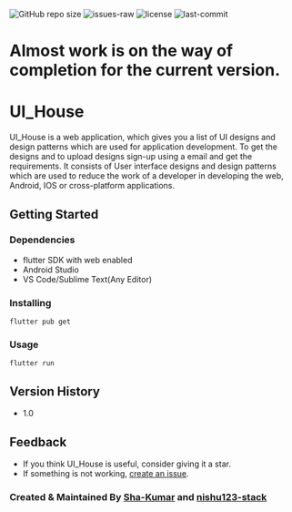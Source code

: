 ![GitHub repo size](https://img.shields.io/github/repo-size/Sha-Kumar/UI_House)
![issues-raw](https://img.shields.io/github/issues-raw/Sha-Kumar/UI_House)
![license](https://img.shields.io/github/license/Sha-Kumar/UI_House)
![last-commit](https://img.shields.io/github/last-commit/Sha-Kumar/UI_House)


# Almost work is on the way of completion for the current version.


# UI_House

UI_House is a web application, which gives you a list of UI designs and design patterns which are used for application development. 
To get the designs and to upload designs sign-up using a email and get the requirements.
It consists of User interface designs and design patterns which are used to reduce the work of a developer in developing the web, Android, IOS or cross-platform applications.


## Getting Started

### Dependencies

- flutter SDK with web enabled
- Android Studio
- VS Code/Sublime Text(Any Editor) 

### Installing

```
flutter pub get
```

### Usage 

```
flutter run
```



## Version History

- 1.0


## Feedback

- If you think UI_House is useful, consider giving it a star.
- If something is not working, [create an issue](https://github.com/Sha-Kumar/UI_House/issues/new).

### Created & Maintained By [Sha-Kumar](https://github.com/Sha-Kumar) and [nishu123-stack](https://github.com/nishu123-stack)
